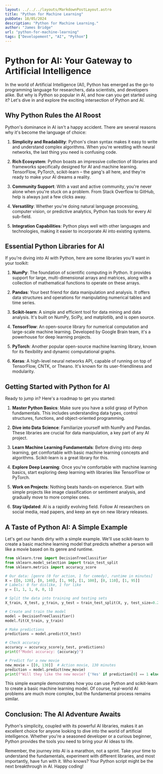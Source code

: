 ```yaml
---
layout: ../../../layouts/MarkdownPostLayout.astro
title: "Python for Machine Learning"
pubDate: 18/05/2024
description: "Python for Machine Learning."
author: "James Bridge"
url: "python-for-machine-learning"
tags: ["Developement", "AI", "Python"]
---
```


# Python for AI: Your Gateway to Artificial Intelligence

In the world of Artificial Intelligence (AI), Python has emerged as the go-to programming language for researchers, data scientists, and developers alike. But why is Python so popular in AI, and how can you get started using it? Let's dive in and explore the exciting intersection of Python and AI.

## Why Python Rules the AI Roost

Python's dominance in AI isn't a happy accident. There are several reasons why it's become the language of choice:

1. **Simplicity and Readability**: Python's clean syntax makes it easy to write and understand complex algorithms. When you're wrestling with neural networks, the last thing you need is confusing code.

2. **Rich Ecosystem**: Python boasts an impressive collection of libraries and frameworks specifically designed for AI and machine learning. TensorFlow, PyTorch, scikit-learn – the gang's all here, and they're ready to make your AI dreams a reality.

3. **Community Support**: With a vast and active community, you're never alone when you're stuck on a problem. From Stack Overflow to GitHub, help is always just a few clicks away.

4. **Versatility**: Whether you're doing natural language processing, computer vision, or predictive analytics, Python has tools for every AI sub-field.

5. **Integration Capabilities**: Python plays well with other languages and technologies, making it easier to incorporate AI into existing systems.

## Essential Python Libraries for AI

If you're diving into AI with Python, here are some libraries you'll want in your toolkit:

1. **NumPy**: The foundation of scientific computing in Python. It provides support for large, multi-dimensional arrays and matrices, along with a collection of mathematical functions to operate on these arrays.

2. **Pandas**: Your best friend for data manipulation and analysis. It offers data structures and operations for manipulating numerical tables and time series.

3. **Scikit-learn**: A simple and efficient tool for data mining and data analysis. It's built on NumPy, SciPy, and matplotlib, and is open source.

4. **TensorFlow**: An open-source library for numerical computation and large-scale machine learning. Developed by Google Brain team, it's a powerhouse for deep learning projects.

5. **PyTorch**: Another popular open-source machine learning library, known for its flexibility and dynamic computational graphs.

6. **Keras**: A high-level neural networks API, capable of running on top of TensorFlow, CNTK, or Theano. It's known for its user-friendliness and modularity.

## Getting Started with Python for AI

Ready to jump in? Here's a roadmap to get you started:

1. **Master Python Basics**: Make sure you have a solid grasp of Python fundamentals. This includes understanding data types, control structures, functions, and object-oriented programming.

2. **Dive into Data Science**: Familiarize yourself with NumPy and Pandas. These libraries are crucial for data manipulation, a key part of any AI project.

3. **Learn Machine Learning Fundamentals**: Before diving into deep learning, get comfortable with basic machine learning concepts and algorithms. Scikit-learn is a great library for this.

4. **Explore Deep Learning**: Once you're comfortable with machine learning basics, start exploring deep learning with libraries like TensorFlow or PyTorch.

5. **Work on Projects**: Nothing beats hands-on experience. Start with simple projects like image classification or sentiment analysis, and gradually move to more complex ones.

6. **Stay Updated**: AI is a rapidly evolving field. Follow AI researchers on social media, read papers, and keep an eye on new library releases.

## A Taste of Python AI: A Simple Example

Let's get our hands dirty with a simple example. We'll use scikit-learn to create a basic machine learning model that predicts whether a person will like a movie based on its genre and runtime.

```python
from sklearn.tree import DecisionTreeClassifier
from sklearn.model_selection import train_test_split
from sklearn.metrics import accuracy_score

# Our data: [genre (0 for action, 1 for comedy), runtime in minutes]
X = [[0, 120], [0, 140], [1, 90], [1, 100], [0, 110], [1, 95]]
# Labels: 0 for dislike, 1 for like
y = [1, 1, 1, 0, 0, 1]

# Split the data into training and testing sets
X_train, X_test, y_train, y_test = train_test_split(X, y, test_size=0.2, random_state=42)

# Create and train the model
model = DecisionTreeClassifier()
model.fit(X_train, y_train)

# Make predictions
predictions = model.predict(X_test)

# Check accuracy
accuracy = accuracy_score(y_test, predictions)
print(f"Model accuracy: {accuracy}")

# Predict for a new movie
new_movie = [[0, 130]]  # Action movie, 130 minutes
prediction = model.predict(new_movie)
print(f"Will they like the new movie? {'Yes' if prediction[0] == 1 else 'No'}")
```

This simple example demonstrates how you can use Python and scikit-learn to create a basic machine learning model. Of course, real-world AI problems are much more complex, but the fundamental process remains similar.

## Conclusion: The AI Adventure Awaits

Python's simplicity, coupled with its powerful AI libraries, makes it an excellent choice for anyone looking to dive into the world of artificial intelligence. Whether you're a seasoned developer or a curious beginner, Python provides the tools you need to bring your AI ideas to life.

Remember, the journey into AI is a marathon, not a sprint. Take your time to understand the fundamentals, experiment with different libraries, and most importantly, have fun with it. Who knows? Your Python script might be the next breakthrough in AI. Happy coding!
